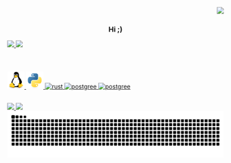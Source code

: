 <div align="right">
  <img height="200" src="https://media.giphy.com/media/v1.Y2lkPTc5MGI3NjExenE3bW5lZG1xNWI3aDZnd2xtdXY2bTI1bDAxc2xtcjVxYmVtYmhhdiZlcD12MV9pbnRlcm5hbF9naWZfYnlfaWQmY3Q9Zw/LHZyixOnHwDDy/giphy.gif"  />
</div>

<div>
  <h3 align="center">Hi ;)</h3>
  <a href="https://github.com/venysssssssssss">
    <img height="180em" src="https://github-readme-stats.vercel.app/api?username=venysssssssssss&show_icons=true&theme=dracula&include_all_commits=true&count_private=true"/>
    <img height="180em" src="https://github-readme-stats.vercel.app/api/top-langs/?username=venysssssssssss&layout=compact&langs_count=7&theme=dracula"/>
  </a>
</div>


###

<div style="display: inline_block"><br>
  <p align="left">
    <a href="https://www.linux.org/" target="_blank" rel="noreferrer">
      <img src="https://raw.githubusercontent.com/devicons/devicon/master/icons/linux/linux-original.svg" alt="linux" width="40" height="40"/>
    </a>
    <a href="https://www.python.org" target="_blank" rel="noreferrer">
      <img src="https://raw.githubusercontent.com/devicons/devicon/master/icons/python/python-original.svg" alt="python" width="40" height="40"/>
    </a>
    <a href="https://www.rust-lang.org" target="_blank" rel="noreferrer">
      <img src="https://static-00.iconduck.com/assets.00/rust-icon-2048x2048-x341msji.png" alt="rust" width="40" height="40"/>
    </a>
    <a href="https://www.postgresql.org/" target="_blank">
      <img src="https://cdn.icon-icons.com/icons2/2415/PNG/512/postgresql_plain_wordmark_logo_icon_146390.png" alt="postgree" width="40" height="40"/>
    </a>
    <a href="https://www.docker.com/" target="_blank">
      <img src="https://cdn.icon-icons.com/icons2/2415/PNG/96/docker_original_wordmark_logo_icon_146557.png" alt="postgree" width="40" height="40"/>
    </a>

    
  </p>
</div>

##
 
<div> 
  <a href="mailto:viniciussport2004@gmail.com">
    <img src="https://img.shields.io/badge/-Gmail-%23333?style=for-the-badge&logo=gmail&logoColor=white" target="_blank"/>
  </a>
  <a href="https://www.linkedin.com/in/vin%C3%ADcius-gon%C3%A7alves-reis-4544a921a?lipi=urn%3Ali%3Apage%3Ad_flagship3_profile_view_base_contact_details%3BeOlF79HGQICtD6MUyPINQQ%3D%3D" target="_blank">
    <img src="https://img.shields.io/badge/-LinkedIn-%230077B5?style=for-the-badge&logo=linkedin&logoColor=white" target="_blank"/>
</div>


<img src="https://raw.githubusercontent.com/venysssssssssss/venysssssssssss/output/snake.svg" alt="Snake animation" /> 



